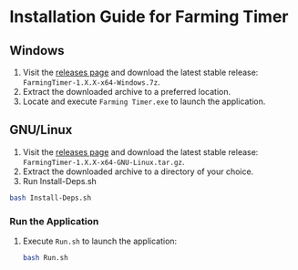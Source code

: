 # Installation Guide for Farming Timer

## Windows

1. Visit the [releases page](https://github.com/VermeilChan/FarmingTimer/releases/latest) and download the latest stable release: `FarmingTimer-1.X.X-x64-Windows.7z`.
2. Extract the downloaded archive to a preferred location.
3. Locate and execute `Farming Timer.exe` to launch the application.

## GNU/Linux

1. Visit the [releases page](https://github.com/VermeilChan/FarmingTimer/releases/latest) and download the latest stable release: `FarmingTimer-1.X.X-x64-GNU-Linux.tar.gz`.
2. Extract the downloaded archive to a directory of your choice.
3. Run Install-Deps.sh

```sh
bash Install-Deps.sh
```

### Run the Application

1. Execute `Run.sh` to launch the application:
    ```sh
    bash Run.sh
    ``` 
